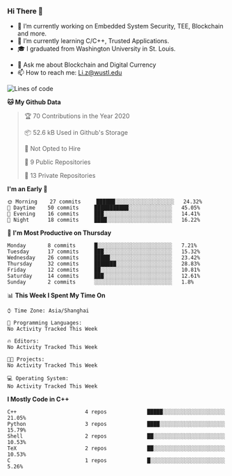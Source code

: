 ### Hi There 👋

<!--
**G0o9leA1/G0o9leA1** is a ✨ _special_ ✨ repository because its `README.md` (this file) appears on your GitHub profile.

Here are some ideas to get you started:
-->
- 🔭 I’m currently working on Embedded System Security, TEE, Blockchain and more.
- 🌱 I’m currently learning C/C++, Trusted Applications.
- 🎓 I graduated from Washington University in St. Louis.
<!-- - 👯 I’m looking to collaborate on ... -->
<!-- - 🤔 I’m looking for help with ... -->
- 💬 Ask me about Blockchain and Digital Currency
- 📫 How to reach me: Li.z@wustl.edu
<!-- - 😄 Pronouns: ...
- ⚡ Fun fact: ... -->

<!--START_SECTION:waka-->
![Lines of code](https://img.shields.io/badge/From%20Hello%20World%20I%27ve%20Written-113505%20lines%20of%20code-blue)

**🐱 My Github Data** 

> 🏆 70 Contributions in the Year 2020
 > 
> 📦 52.6 kB Used in Github's Storage 
 > 
> 🚫 Not Opted to Hire
 > 
> 📜 9 Public Repositories
 > 
> 🔑 13 Private Repositories 

**I'm an Early 🐤** 

```text
🌞 Morning    27 commits     ██████░░░░░░░░░░░░░░░░░░░   24.32% 
🌆 Daytime    50 commits     ███████████░░░░░░░░░░░░░░   45.05% 
🌃 Evening    16 commits     ███░░░░░░░░░░░░░░░░░░░░░░   14.41% 
🌙 Night      18 commits     ████░░░░░░░░░░░░░░░░░░░░░   16.22%

```
📅 **I'm Most Productive on Thursday** 

```text
Monday       8 commits      █░░░░░░░░░░░░░░░░░░░░░░░░   7.21% 
Tuesday      17 commits     ███░░░░░░░░░░░░░░░░░░░░░░   15.32% 
Wednesday    26 commits     █████░░░░░░░░░░░░░░░░░░░░   23.42% 
Thursday     32 commits     ███████░░░░░░░░░░░░░░░░░░   28.83% 
Friday       12 commits     ██░░░░░░░░░░░░░░░░░░░░░░░   10.81% 
Saturday     14 commits     ███░░░░░░░░░░░░░░░░░░░░░░   12.61% 
Sunday       2 commits      ░░░░░░░░░░░░░░░░░░░░░░░░░   1.8%

```


📊 **This Week I Spent My Time On** 

```text
⌚︎ Time Zone: Asia/Shanghai

💬 Programming Languages: 
No Activity Tracked This Week

🔥 Editors: 
No Activity Tracked This Week

🐱‍💻 Projects: 
No Activity Tracked This Week

💻 Operating System: 
No Activity Tracked This Week

```

**I Mostly Code in C++** 

```text
C++                      4 repos             █████░░░░░░░░░░░░░░░░░░░░   21.05% 
Python                   3 repos             ████░░░░░░░░░░░░░░░░░░░░░   15.79% 
Shell                    2 repos             ██░░░░░░░░░░░░░░░░░░░░░░░   10.53% 
TeX                      2 repos             ██░░░░░░░░░░░░░░░░░░░░░░░   10.53% 
C                        1 repos             █░░░░░░░░░░░░░░░░░░░░░░░░   5.26%

```



<!--END_SECTION:waka-->
